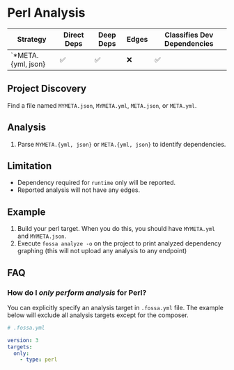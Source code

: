 # Perl Analysis

| Strategy           | Direct Deps        | Deep Deps          | Edges | Classifies Dev Dependencies |
| ------------------ | ------------------ | ------------------ | ----- | --------------------------- |
| `*META.{yml, json} | :white_check_mark: | :white_check_mark: | :x:   | :white_check_mark:          |

## Project Discovery

Find a file named `MYMETA.json`, `MYMETA.yml`, `META.json`, or `META.yml`.

## Analysis

1. Parse `MYMETA.{yml, json}` or `META.{yml, json}` to identify dependencies.

## Limitation

- Dependency required for `runtime` only will be reported.
- Reported analysis will not have any edges.

## Example 

1. Build your perl target. When you do this, you should have `MYMETA.yml` and `MYMETA.json`.
2. Execute `fossa analyze -o` on the project to print analyzed dependency graphing (this will not upload any analysis to any endpoint)

## FAQ

### How do I *only perform analysis* for Perl?

You can explicitly specify an analysis target in `.fossa.yml` file. The example below will exclude all analysis targets except for the composer. 

```yaml
# .fossa.yml 

version: 3
targets:
  only:
    - type: perl
```